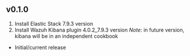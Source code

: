 ## v0.1.0
1. Install Elastic Stack 7.9.3 version
2. Install Wazuh Kibana plugin 4.0.2_7.9.3 version
*Note*: in future version, kibana will be in an independent cookbook

* Initial/current release
